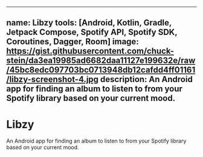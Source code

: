  ---
 name: Libzy
 tools: [Android, Kotlin, Gradle, Jetpack Compose, Spotify API, Spotify SDK, Coroutines, Dagger, Room]
 image: https://gist.githubusercontent.com/chuck-stein/da3ea19985ad6682daa11127e199632e/raw/45bc8edc097703bc0713948db12cafdd4ff01161/libzy-screenshot-4.jpg
 description: An Android app for finding an album to listen to from your Spotify library based on your current mood.
 ---

# Libzy

An Android app for finding an album to listen to from your Spotify library based on your current mood.

